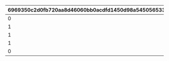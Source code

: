 |6969350c2d0fb720aa8d46060bb0acdfd1450d98a5450565336b4f76579d06d0|4b5cb546ef9cb72002c021a82aedfaae333a18b25e4e3fe05883d1901d2488e6|e1ec199df321384a7fac40c51443db24c30bfaf5b07cf77717598fda9873b247|deae596f140973976be74e7ce22575b8b8e665cde64028c52e8a79e42203f002|c29da6b020ea87b4ffa5bd728aaf0d8af213184a6a9c70ece803b0135f97b5bb|2254a7ebfaa1af67e4155dbcb15d4623df4cef423a91847980718775dd2ebbbd|ef127d8021dac3cda6bfcd312ccb23105a9a5eb00f29083ba80d02376ee06379|3ab9dc9312ac02b291f55dfb5fbb4e9bb6407f67bc3406297253ac949b6d86ab|f4821e494156c66bb8c135f8f62348ad3dfc66d0772322ccf72f0175dfe41744|d4a7c6397e9f21d0496053b003c3786ac042cec1bf1592136a443c08ab32e831|c8f4658a2cff348b04ae114e769d1c6e653d263306479b928e9bfcfd787a3fbd|fcb97438e769bad7a7684b3a67065998d4f585fd9c99b352edec5fe1afa660e6|
| --- | --- | --- | --- | --- | --- | --- | --- | --- | --- | --- | --- |
|0|804100101|10011|20003|1|1|1001|0|50003|23001|94002|22003|
|1|804100201|10021|91002|4|1|1002|1|50003|23001|94002|22003|
|1|804100301|10031|91002|7|1|1003|4|50003|23001|94002|22003|
|1|0|10040|91002|10|0|1004|7|50003|23001|94002|22003|
|0|0|10050|4104402|11|0|1005|10|21953|25021|91002|140001|